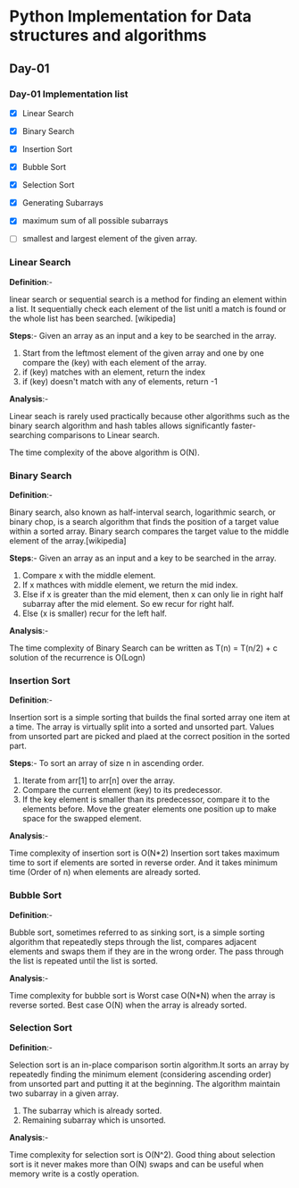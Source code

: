 # Python Implementation for Data structures and algorithms

## Day-01

### Day-01 Implementation list

- [x] Linear Search
- [x] Binary Search
- [x] Insertion Sort
- [x] Bubble Sort
- [x] Selection Sort
- [x] Generating Subarrays
- [x] maximum sum of all possible subarrays
- [ ] smallest and largest element of the given array.


### **Linear Search**
            
**Definition**:-

linear search or sequential search is a method for finding an element within a list. It sequentially check each element of the list unitl a match is found or the whole list has been searched. [wikipedia]

**Steps**:-
Given an array as an input and a key to be searched in the array.

1. Start from the leftmost element of the given array and one by one compare the (key) with each element of the array.
2. if (key) matches with an element, return the index
3. if (key) doesn't match with any of elements, return -1

**Analysis**:-

Linear seach is rarely used practically because other algorithms such as the binary search algorithm and hash tables allows significantly faster-searching comparisons to Linear search. 

The time complexity of the above algorithm is O(N).

### **Binary Search**

**Definition**:-

Binary search, also known as half-interval search, logarithmic search, or binary chop, is a search algorithm that finds the position of a target value within a sorted array. Binary search compares the target value to the middle element of the array.[wikipedia]

**Steps**:-
Given an array as an input and a key to be searched in the array.

1. Compare x with the middle element.
2. If x mathces with middle element, we return the mid index.
3. Else if x is greater than the mid element, then x can only lie in right half subarray after the mid element. So ew recur for right half.
4. Else (x is smaller) recur for the left half.

**Analysis**:-

The time complexity of Binary Search can be written as 
        T(n) = T(n/2) + c
solution of the recurrence is 
        O(Logn)

### **Insertion Sort**

**Definition**:-

Insertion sort is a simple sorting that builds the final sorted array one item at a time. The array is virtually split into a sorted and unsorted part. Values from unsorted part are picked and plaed at the correct position in the sorted part.

**Steps**:-
To sort an array of size n in ascending order.

1. Iterate from arr[1] to arr[n] over the array.
2. Compare the current element (key) to its predecessor.
3. If the key element is smaller than its predecessor, compare it to the elements before. Move the greater elements one position up to make space for the swapped element.

**Analysis**:-

Time complexity of insertion sort is O(N*2)
Insertion sort takes maximum time to sort if elements are sorted in reverse order. And it takes minimum time (Order of n) when elements are already sorted.

### **Bubble Sort**

**Definition**:-

Bubble sort, sometimes referred to as sinking sort, is a simple sorting algorithm that repeatedly steps through the list, compares adjacent elements and swaps them if they are in the wrong order. The pass through the list is repeated until the list is sorted.

**Analysis**:-

Time complexity for bubble sort is 
Worst case O(N*N) when the array is reverse sorted.
Best case  O(N) when the array is already sorted.

### **Selection Sort**

**Definition**:-

Selection sort is an in-place comparison sortin algorithm.It sorts an array by repeatedly finding the minimum element (considering ascending order) from unsorted part and putting it at the beginning. The algorithm maintain two subarray in a given array.
1. The subarray which is already sorted.
2. Remaining subarray which is unsorted.

**Analysis**:-

Time complexity for selection sort is O(N^2).
Good thing about selection sort is it never makes more than O(N) swaps and can be useful when memory write is a costly operation. 

